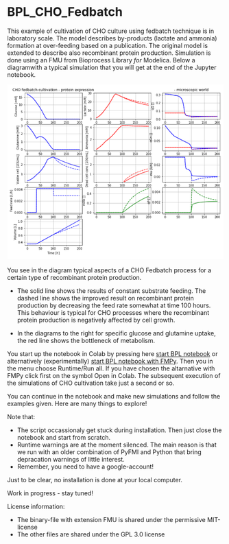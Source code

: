 # BPL_CHO_Fedbatch

This example of cultivation of CHO culture using fedbatch technique is in laboratory scale. The model describes by-products (lactate and ammonia) formation at over-feeding based on a publication. The original model is extended to describe also recombinant protein production. Simulation is done using an FMU from Bioprocess Library *for* Modelica. Below a diagramwith a typical simulation that you will get at the end of the Jupyter notebook.

![](Fig4_BPL_CHO_Fedbatch.png)

You see in the diagram typical aspects of a CHO Fedbatch process for a certain type of recombinant protein production. 

* The solid line shows the results of constant substrate feeding. The dashed line shows the improved result on recombinant protein production by decreasing the feed rate somewhat at time 100 hours. This behaviour is typical for CHO processes where the recombinant protein production is negatively affected by cell growth.
 
* In the diagrams to the right for specific glucose and glutamine uptake, the red line shows the bottleneck of metabolism. 

You start up the notebook in Colab by pressing here
[start BPL notebook](https://colab.research.google.com/github/janpeter19/BPL_CHO_Fedbatch/blob/main/BPL_CHO_Fedbatch_colab.ipynb)
or alternatively (experimentally)
[start BPL notebook with FMPy](https://github.com/janpeter19/BPL_CHO_Fedbatch/blob/main/BPL_CHO_Fedbatch_fmpy_colab.ipynb).
Then you in the menu choose Runtime/Run all. If you have chosen the altarnative with FMPy click first on the symbol Open in Colab.
The subsequent execution of the simulations of CHO cultivation take just a second or so. 

You can continue in the notebook and make new simulations and follow the examples given. Here are many things to explore!

Note that:
* The script occassionaly get stuck during installation. Then just close the notebook and start from scratch.
* Runtime warnings are at the moment silenced. The main reason is that we run with an older combination of PyFMI and Python that bring depracation warnings of little interest. 
* Remember, you need to have a google-account!

Just to be clear, no installation is done at your local computer.

Work in progress - stay tuned!

License information:
* The binary-file with extension FMU is shared under the permissive MIT-license
* The other files are shared under the GPL 3.0 license
